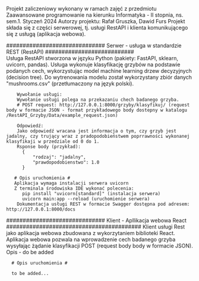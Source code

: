 Projekt zaliczeniowy wykonany w ramach zajęć z przedmiotu Zaawansowane programowanie na kierunku Informatyka - II stopnia, ns. sem.1.
Styczeń 2024
Autorzy projektu: Rafał Gruszka, Dawid Furs
Projekt składa się z części serwerowej, tj. usługi RestAPI i klienta komunikującego się z usługą (aplikacja webowa).

##############################  Serwer - usługa w standardzie REST (RestAPI) ###########################  
      Usługa RestAPI stworzona w języku Python (pakiety: FastAPI, sklearn, uvicorn, pandas). 
      Usługa wykonuje klasyfikację grzybów na podstawie podanych cech, wykorzystując model machine learning drzew decyzyjnych (decision tree). 
      Do wytrenowania modelu został wykorzystany zbiór danych "mushrooms.csv" (przetłumaczony na język polski). 
        
        Wywołanie usługi: 
        Wywołanie usługi polega na przekazaniu chech badanego grzyba.
        # POST request: http://127.0.0.1:8000/grzyby/klasyfikuj/ (request body w formacie JSON - format przykładowego body dostepny w katalogu /RestAPI_Grzyby/Data/example_request.json)    
        
        Odpowiedź:
        Jako odpowiedź wracana jest informacja o tym, czy grzyb jest jadalny, czy trujący wraz z pradopodobieństwem poprrawności wykonanej klasyfikaji w przedziale od 0 do 1.
        Rsponse body (przykład): 
          {
              "rodzaj": "jadalny",
              "prawdopodobienstwo": 1.0
          }
       
       # Opis uruchomienia #
       Aplikacja wymaga instalacji serwera uvicorn 
       Z terminala środowiska IDE wykonać polecenia: 
          pip install "uvicorn[standard]" (instalacja serwera)
          uvicorn main:app --reload (uruchomienie serwera)
        Dokumentacja usługi REST w formacie Swagger dostępna pod adresem: http://127.0.0.1:8000/docs
    
##############################  Klient - Apllikacja webowa React #########################################
      Klient usługi Rest jako aplikacja webowa zbudowana z wykorzytaniem biblioteki React. 
      Aplikacja webowa pozwala na wprowadzenie cech badanego grzyba wysyłając żądanie klasyfikacji POST (request body body w formacie JSON). 
      Opis - do be added

      # Opis uruchomienia #
  
      to be added...
